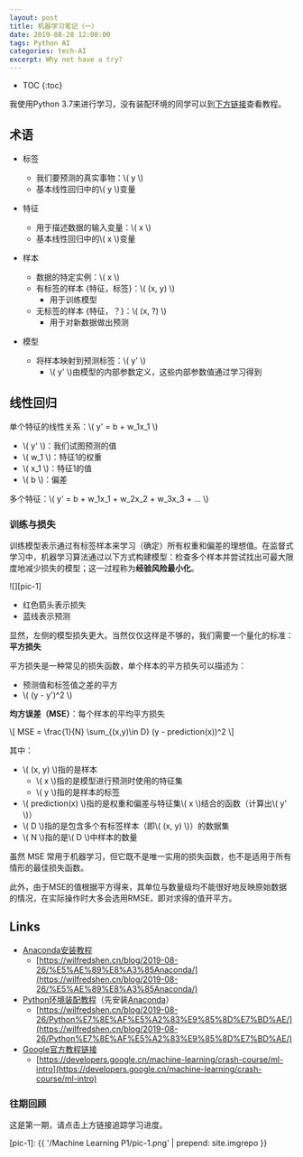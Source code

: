 ```yaml
---
layout: post
title: 机器学习笔记（一）
date: 2019-08-28 12:00:00
tags: Python AI
categories: tech-AI
excerpt: Why not have a try?
---
```


* TOC
{:toc}

我使用Python 3.7来进行学习，没有装配环境的同学可以到[下方链接](#Links)查看教程。

## 术语

* 标签
  * 我们要预测的真实事物：\\( y \\)
  * 基本线性回归中的\\( y \\)变量
  
* 特征
  * 用于描述数据的输入变量：\\( x \\)
  * 基本线性回归中的\\( x \\)变量

* 样本
  * 数据的特定实例：\\( x \\)
  * 有标签的样本 {特征，标签}：\\( (x, y) \\)
    * 用于训练模型
  * 无标签的样本 {特征，？}：\\( (x, ?) \\)
    * 用于对新数据做出预测

* 模型
  * 将样本映射到预测标签：\\( y' \\)
    * \\( y' \\)由模型的内部参数定义，这些内部参数值通过学习得到

## 线性回归

单个特征的线性关系：\\( y' = b + w_1x_1 \\)

* \\( y' \\)：我们试图预测的值
* \\( w_1 \\)：特征1的权重
* \\( x_1 \\)：特征1的值
* \\( b \\)：偏差

多个特征：\\( y' = b + w_1x_1 + w_2x_2 + w_3x_3 + ... \\)

### 训练与损失

训练模型表示通过有标签样本来学习（确定）所有权重和偏差的理想值。在监督式学习中，机器学习算法通过以下方式构建模型：检查多个样本并尝试找出可最大限度地减少损失的模型；这一过程称为**经验风险最小化**。

![][pic-1]

* 红色箭头表示损失
* 蓝线表示预测

显然，左侧的模型损失更大。当然仅仅这样是不够的，我们需要一个量化的标准：**平方损失**

平方损失是一种常见的损失函数，单个样本的平方损失可以描述为：

* 预测值和标签值之差的平方
* \\( (y - y')^2 \\)

**均方误差（MSE）**：每个样本的平均平方损失

\\[ MSE = \frac{1}{N} \sum_{(x,y)\in D} (y - prediction(x))^2 \\]

其中：

* \\( (x, y) \\)指的是样本
  * \\( x \\)指的是模型进行预测时使用的特征集
  * \\( y \\)指的是样本的标签
* \\( prediction(x) \\)指的是权重和偏差与特征集\\( x \\)结合的函数（计算出\\( y' \\)）
* \\( D \\)指的是包含多个有标签样本（即\\( (x, y) \\)）的数据集
* \\( N \\)指的是\\( D \\)中样本的数量

虽然 MSE 常用于机器学习，但它既不是唯一实用的损失函数，也不是适用于所有情形的最佳损失函数。

此外，由于MSE的值根据平方得来，其单位与数量级均不能很好地反映原始数据的情况，在实际操作时大多会选用RMSE，即对求得的值开平方。

## Links

* [Anaconda安装教程](https://wilfredshen.cn/blog/2019-08-26/%E5%AE%89%E8%A3%85Anaconda/)
  * [https://wilfredshen.cn/blog/2019-08-26/%E5%AE%89%E8%A3%85Anaconda/](https://wilfredshen.cn/blog/2019-08-26/%E5%AE%89%E8%A3%85Anaconda/)
* [Python环境装配教程](https://wilfredshen.cn/blog/2019-08-26/Python%E7%8E%AF%E5%A2%83%E9%85%8D%E7%BD%AE/)（先安装[Anaconda](https://wilfredshen.cn/blog/2019-08-26/%E5%AE%89%E8%A3%85Anaconda/)）
  * [https://wilfredshen.cn/blog/2019-08-26/Python%E7%8E%AF%E5%A2%83%E9%85%8D%E7%BD%AE/](https://wilfredshen.cn/blog/2019-08-26/Python%E7%8E%AF%E5%A2%83%E9%85%8D%E7%BD%AE/)
* [Google官方教程链接](https://developers.google.cn/machine-learning/crash-course/ml-intro)
  * [https://developers.google.cn/machine-learning/crash-course/ml-intro](https://developers.google.cn/machine-learning/crash-course/ml-intro)

### 往期回顾

这是第一期，请点击上方链接追踪学习进度。

[pic-1]: {{ '/Machine Learning P1/pic-1.png' | prepend: site.imgrepo }}
